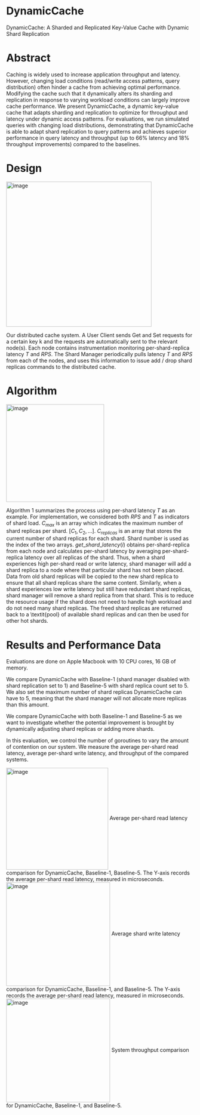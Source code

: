 # DynamicCache
DynamicCache: A Sharded and Replicated Key-Value Cache with Dynamic Shard Replication

# Abstract
Caching is widely used to increase application throughput and latency. However, changing load conditions (read/write access patterns,  query distribution) often hinder a cache from achieving optimal performance. Modifying the cache such that it dynamically alters its sharding and replication in response to varying workload conditions can largely improve cache performance. We present DynamicCache, a dynamic key-value cache that adapts sharding and replication to optimize for throughput and latency under dynamic access patterns. For evaluations, we run simulated queries with changing load distributions, demonstrating that DynamicCache is able to adapt shard replication to query patterns and achieves superior performance in query latency and throughput (up to 66\% latency and 18\% throughput improvements) compared to the baselines.

# Design
<img align="center" width="389" alt="image" src="https://user-images.githubusercontent.com/18220413/191397895-255a1eb6-7202-4b6b-8be6-1d8cdf1de1ae.png">

Our distributed cache system. A User Client sends Get and Set requests for a certain key k and the requests are automatically sent to the relevant node(s). Each node contains instrumentation monitoring per-shard-replica latency $T$ and $RPS$. The Shard Manager periodically pulls latency $T$ and $RPS$ from each of the nodes, and uses this information to issue add / drop shard replicas commands to the distributed cache.

# Algorithm
<img align="center" width="262" alt="image" src="https://user-images.githubusercontent.com/18220413/191398108-1a9c8eb1-79f3-4e63-950d-e6d5ad77db81.png">

Algorithm 1 summarizes the process using per-shard latency $T$ as an example. For implementation, we considered both $RPS$ and $T$ as indicators of shard load. $C_{max}$ is an array which indicates the maximum number of shard replicas per shard. $[C_1, C_2, ...]$. $C_{replicas}$ is an array that stores the current number of shard replicas for each shard. Shard number is used as the index of the two arrays. $get\_shard\_latency(i)$ obtains per-shard-replica from each node and calculates per-shard latency by averaging per-shard-replica latency over all replicas of the shard. Thus, when a shard experiences high per-shard read or write latency, shard manager will add a shard replica to a node where that particular shard has not been placed. Data from old shard replicas will be copied to the new shard replica to ensure that all shard replicas share the same content. Similarly, when a shard experiences low write latency but still have redundant shard replicas, shard manager will remove a shard replica from that shard. This is to reduce the resource usage if the shard does not need to handle high workload and do not need many shard replicas. The freed shard replicas are returned back to a \textit{pool} of available shard replicas and can then be used for other hot shards.

# Results and Performance Data
Evaluations are done on Apple Macbook with 10 CPU cores, 16 GB of memory.

We compare DynamicCache with Baseline-1 (shard manager disabled with shard replication set to 1) and Baseline-5 with shard replica count set to 5. We also set the maximum number of shard replicas DynamicCache can have to 5, meaning that the shard manager will not allocate more replicas than this amount.

We compare DynamicCache with both Baseline-1 and Baseline-5 as we want to investigate whether the potential improvement is brought by dynamically adjusting shard replicas or adding more shards. 

In this evaluation, we control the number of goroutines to vary the amount of contention on our system. We measure the average per-shard read latency, average per-shard write latency, and throughput of the compared systems.

<img align="center" width="273" alt="image" src="https://user-images.githubusercontent.com/18220413/191398671-c2200ddc-3ee3-41cf-a5be-43bd482c950c.png">
Average per-shard read latency comparison for DynamicCache, Baseline-1, Baseline-5. The Y-axis records the average per-shard read latency, measured in microseconds.

<img align="center" width="278" alt="image" src="https://user-images.githubusercontent.com/18220413/191398710-d1134775-fc66-44cc-8c74-39fe2a977f30.png">
Average shard write latency comparison for DynamicCache, Baseline-1, and Baseline-5. The Y-axis records the average per-shard read latency, measured in microseconds. 

<img align="center" width="278" alt="image" src="https://user-images.githubusercontent.com/18220413/191398745-8258e000-fc0a-44d4-8d81-ff0345024ca7.png">
System throughput comparison for DynamicCache, Baseline-1, and Baseline-5.





